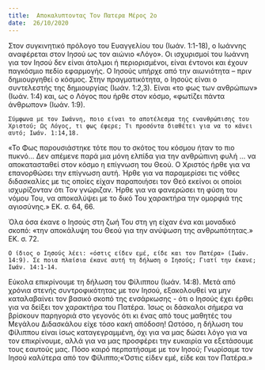 ```yaml
---
title:  Αποκαλυπτοντας Τον Πατερα Μέρος 2ο
date:  26/10/2020
---
```


Στον συγκινητικό πρόλογο του Ευαγγελίου του (Ιωάν. 1:1-18), ο Ιωάννης αναφέρεται στον Ιησού ως τον αιώνιο «Λόγο». Οι ισχυρισμοί του Ιωάννη για τον Ιησού δεν είναι άτολμοι ή περιορισμένοι, είναι έντονοι και έχουν παγκόσμιο πεδίο εφαρμογής. Ο Ιησούς υπήρχε από την αιωνιότητα – πριν δημιουργηθεί ο κόσμος. Στην πραγματικότητα, ο Ιησούς είναι ο συντελεστής της δημιουργίας (Ιωάν. 1:2,3). Είναι «το φως των ανθρώπων» (Ιωάν. 1:4) και, ως ο Λόγος που ήρθε στον κόσμο, «φωτίζει πάντα άνθρωπον» (Ιωάν. 1:9).

`Σύμφωνα με τον Ιωάννη, ποιο είναι το αποτέλεσμα της ενανθρώπισης του Χριστού; Ως Λόγος, τι φως έφερε; Τι προσόντα διαθέτει για να το κάνει αυτό; Ιωάν. 1:14,18.`

«Το Φως παρουσιάστηκε τότε που το σκότος του κόσμου ήταν το πιο πυκνό… Δεν απέμενε παρά μια μόνη ελπίδα για την ανθρώπινη φυλή … να αποκατασταθεί στον κόσμο η επίγνωση του Θεού. Ο Χριστός ήρθε για να επανορθώσει την επίγνωση αυτή. Ήρθε για να παραμερίσει τις νόθες διδασκαλίες με τις οποίες είχαν παραποιήσει τον Θεό εκείνοι οι οποίοι ισχυρίζονταν ότι Τον γνώριζαν. Ήρθε για να φανερώσει τη φύση του νόμου Του, να αποκαλύψει με το δικό Του χαρακτήρα την ομορφιά της αγιοσύνης.» ΕΚ. σ. 64, 66.

Όλα όσα έκανε ο Ιησούς στη ζωή Του στη γη είχαν ένα και μοναδικό σκοπό: «την αποκάλυψη του Θεού για την ανύψωση της ανθρωπότητας.» ΕΚ. σ. 72.

`Ο ίδιος ο Ιησούς λέει: «όστις είδεν εμέ, είδε και τον Πατέρα» (Ιωάν. 14:9). Σε ποια πλαίσια έκανε αυτή τη δήλωση ο Ιησούς; Γιατί την έκανε; Ιωάν. 14:1-14.`

Εύκολα επικρίνουμε τη δήλωση του Φίλιππου (Ιωάν. 14:8). Μετά από χρόνια στενής συντροφικότητας με τον Ιησού, εξακολουθεί να μην καταλαβαίνει τον βασικό σκοπό της ενσάρκωσης - ότι ο Ιησούς έχει έρθει για να δείξει τον χαρακτήρα του Πατέρα. Ίσως οι δάσκαλοι σήμερα να βρίσκουν παρηγοριά στο γεγονός ότι κι ένας από τους μαθητές του Μεγάλου Διδασκάλου είχε τόσο κακή απόδοση! Ωστόσο, η δήλωση του Φίλιππου είναι ίσως καταγεγραμμένη, όχι για να μας δώσει λόγο για να τον επικρίνουμε, αλλά για να μας προσφέρει την ευκαιρία να εξετάσουμε τους εαυτούς μας. Πόσο καιρό περπατήσαμε με τον Ιησού; Γνωρίσαμε τον Ιησού καλύτερα από τον Φίλιππο;«Όστις είδεν εμέ, είδε και τον Πατέρα.»